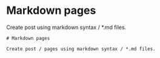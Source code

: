 # Markdown pages

Create post using markdown syntax / *.md files.

```
# Markdown pages

Create post / pages using markdown syntax / *.md files.

```